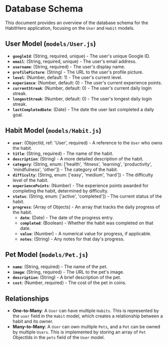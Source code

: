 # Database Schema

This document provides an overview of the database schema for the HabitHero application, focusing on the `User` and `Habit` models.

## User Model (`models/User.js`)

- **`googleId`**: (String, required, unique) - The user's unique Google ID.
- **`email`**: (String, required, unique) - The user's email address.
- **`username`**: (String, required) - The user's display name.
- **`profilePicture`**: (String) - The URL to the user's profile picture.
- **`level`**: (Number, default: 1) - The user's current level.
- **`experience`**: (Number, default: 0) - The user's current experience points.
- **`currentStreak`**: (Number, default: 0) - The user's current daily login streak.
- **`longestStreak`**: (Number, default: 0) - The user's longest daily login streak.
- **`lastCompletedDate`**: (Date) - The date the user last completed a daily goal.

## Habit Model (`models/Habit.js`)

- **`user`**: (ObjectId, ref: 'User', required) - A reference to the `User` who owns the habit.
- **`title`**: (String, required) - The name of the habit.
- **`description`**: (String) - A more detailed description of the habit.
- **`category`**: (String, enum: ['health', 'fitness', 'learning', 'productivity', 'mindfulness', 'other']) - The category of the habit.
- **`difficulty`**: (String, enum: ['easy', 'medium', 'hard']) - The difficulty level of the habit.
- **`experiencePoints`**: (Number) - The experience points awarded for completing the habit, determined by difficulty.
- **`status`**: (String, enum: ['active', 'completed']) - The current status of the habit.
- **`progress`**: (Array of Objects) - An array that tracks the daily progress of the habit.
  - **`date`**: (Date) - The date of the progress entry.
  - **`completed`**: (Boolean) - Whether the habit was completed on that date.
  - **`value`**: (Number) - A numerical value for progress, if applicable.
  - **`notes`**: (String) - Any notes for that day's progress.

## Pet Model (`models/Pet.js`)

- **`name`**: (String, required) - The name of the pet.
- **`image`**: (String, required) - The URL to the pet's image.
- **`description`**: (String) - A brief description of the pet.
- **`cost`**: (Number, required) - The cost of the pet in coins.

## Relationships

- **One-to-Many**: A `User` can have multiple `Habits`. This is represented by the `user` field in the `Habit` model, which creates a relationship between a habit and its owner.
- **Many-to-Many**: A `User` can own multiple `Pets`, and a `Pet` can be owned by multiple `Users`. This is implemented by storing an array of `Pet` ObjectIds in the `pets` field of the `User` model.
